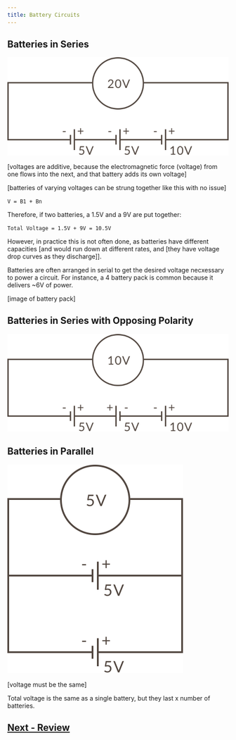 ```yaml
---
title: Battery Circuits
---
```







## Batteries in Series

![](../Batteries_in_Series_Voltage_Diagram.svg)

[voltages are additive, because the electromagnetic force (voltage) from one flows into the next, and that battery adds its own voltage]

[batteries of varying voltages can be strung together like this with no issue]


```
V = B1 + Bn
```

Therefore, if two batteries, a 1.5V and a 9V are put together:

```
Total Voltage = 1.5V + 9V = 10.5V
```

However, in practice this is not often done, as batteries have different capacities [and would run down at different rates, and [they have voltage drop curves as they discharge]].

Batteries are often arranged in serial to get the desired voltage necxessary to power a circuit. For instance, a 4 battery pack is common because it delivers ~6V of power.

[image of battery pack]

## Batteries in Series with Opposing Polarity

![](../Batteries_in_Series_Opposing_Voltage_Diagram.svg)


## Batteries in Parallel

![](../Batteries_in_Parallel_Voltage_Diagram.svg)

[voltage must be the same]

Total voltage is the same as a single battery, but they last x number of batteries.



## [Next - Review](../Review)

<br/>